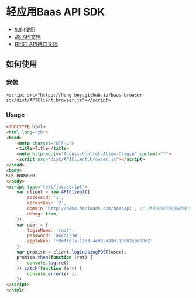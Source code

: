 # 轻应用Baas API SDK

* [如何使用](#user-content-如何使用)
* [JS API文档](https://hong-boy.github.io/baas-browser-sdk/index.html)
* [REST API接口文档](http://demo.heclouds.com/baasapi/swagger-ui.html)

## 如何使用
### 安装
```
<script src="https://hong-boy.github.io/baas-browser-sdk/dist/APIClient.browser.js"></script>
```
### Usage
```html
<!DOCTYPE html>
<html lang="zh">
<head>
    <meta charset="UTF-8">
    <title>Title</title>
    <meta http-equiv="Access-Control-Allow-Origin" content="*">
    <script src="dist/APIClient.browser.js"></script>
</head>
<body>
SDK BROWSER
</body>
<script type="text/javascript">
    var client = new APIClient({
        accessId: '1',
        accessKey: '2',
        domain:'http://demo.heclouds.com/baasapi', // 注意前端浏览器跨域！！！
        debug: true,
    });
    var user = {
        loginName: 'root',
        password: 'abcd1234',
        appToken: 'f8effd1a-17e3-4ed9-a893-1c002e8c78d2'
    };
    var promise = client.loginUsingPOST(user);
    promise.then(function (ret) {
        console.log(ret)
    }).catch(function (err) {
        console.error(err);
    })
</script>
</html>

```
